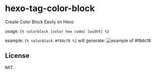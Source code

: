 # hexo-tag-color-block

Create Color Block Easily on Hexo

usage: `{% colorblock [color hex code] [width] %}`

example: `{% colorblock #f8dcf8 %}` will generate:
![example of #f8dcf8](example)

## License

MIT.
